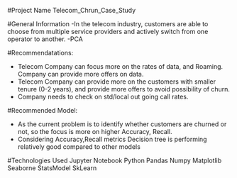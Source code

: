 #Project Name
 Telecom_Chrun_Case_Study

#General Information
 -In the telecom industry, customers are able to choose from multiple service providers and actively switch from one operator to another.
 -PCA

#Recommendatations:
- Telecom Company can focus more on the  rates of data, and Roaming. Company can provide more offers on data.
- Telecom Company can provide more on the customers with smaller tenure (0-2 years), and provide more offers to avoid possibility of churn.
- Company needs to check on std/local out going call rates.

#Recommended Model:
- As  the current problem is to identify whether customers are churned or not, so the focus is more on 
higher Accuracy, Recall.
- Considering Accuracy,Recall metrics Decision tree is performing relatively good compared to other models

#Technologies Used
Jupyter Notebook
Python
Pandas
Numpy
Matplotlib
Seaborne
StatsModel
SkLearn